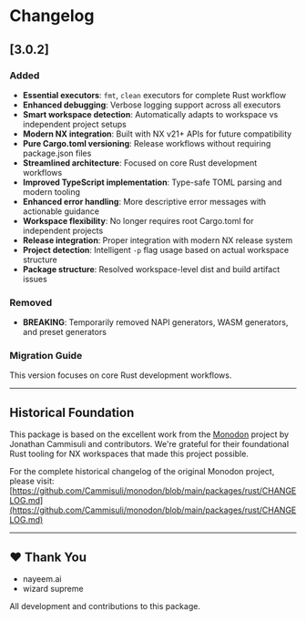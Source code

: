 # Changelog

## [3.0.2]

### Added

- **Essential executors**: `fmt`, `clean` executors for complete Rust workflow
- **Enhanced debugging**: Verbose logging support across all executors
- **Smart workspace detection**: Automatically adapts to workspace vs
  independent project setups
- **Modern NX integration**: Built with NX v21+ APIs for future compatibility
- **Pure Cargo.toml versioning**: Release workflows without requiring
  package.json files
- **Streamlined architecture**: Focused on core Rust development workflows
- **Improved TypeScript implementation**: Type-safe TOML parsing and modern
  tooling
- **Enhanced error handling**: More descriptive error messages with actionable
  guidance
- **Workspace flexibility**: No longer requires root Cargo.toml for independent
  projects
- **Release integration**: Proper integration with modern NX release system
- **Project detection**: Intelligent `-p` flag usage based on actual workspace
  structure
- **Package structure**: Resolved workspace-level dist and build artifact issues

### Removed

- **BREAKING**: Temporarily removed NAPI generators, WASM generators, and preset
  generators

### Migration Guide

This version focuses on core Rust development workflows.

---

## Historical Foundation

This package is based on the excellent work from the
[Monodon](https://github.com/Cammisuli/monodon) project by Jonathan Cammisuli
and contributors. We're grateful for their foundational Rust tooling for NX
workspaces that made this project possible.

For the complete historical changelog of the original Monodon project, please
visit:
[https://github.com/Cammisuli/monodon/blob/main/packages/rust/CHANGELOG.md](https://github.com/Cammisuli/monodon/blob/main/packages/rust/CHANGELOG.md)

---

## ❤️ Thank You

- nayeem.ai
- wizard supreme

All development and contributions to this package.
